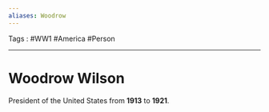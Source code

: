```yaml
---
aliases: Woodrow
---
```

Tags : #WW1 #America #Person
___
# Woodrow Wilson
President of the United States from **1913** to **1921**.
